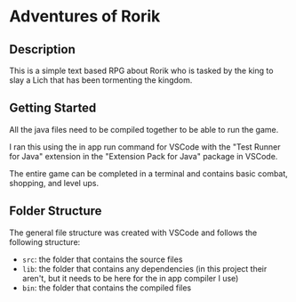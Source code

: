 # Adventures of Rorik

## Description

This is a simple text based RPG about Rorik who is tasked by the king to slay a Lich that has been tormenting the kingdom.

## Getting Started

All the java files need to be compiled together to be able to run the game.

I ran this using the in app run command for VSCode with the "Test Runner for Java" extension in the "Extension Pack for Java" package in VSCode.

The entire game can be completed in a terminal and contains basic combat, shopping, and level ups.

## Folder Structure

The general file structure was created with VSCode and follows the following structure:

- `src`: the folder that contains the source files
- `lib`: the folder that contains any dependencies (in this project their aren't, but it needs to be here for the in app compiler I use)
- `bin`: the folder that contains the compiled files
